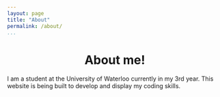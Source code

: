 ```yaml
---
layout: page
title: "About"
permalink: /about/
...
```


<style>
#body {background-color: powder-blue;
       text-align: center}
</style>

<head><title>About me</title></head>

<div align = "center" style = "font-weight = bold;">
  <h1>About me!</h1>
</div>

<body>
<p id = "#body">I am a student at the University of Waterloo currently in my 3rd year. This website is being built to develop and display my coding skills.</p>
</body
